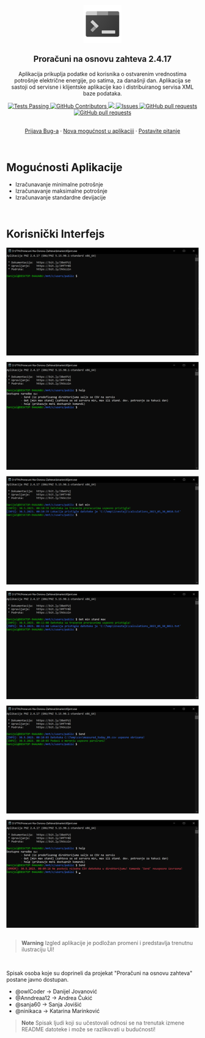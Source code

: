 <p align="center">
 <img width="100px" src="https://raw.githubusercontent.com/owlCoder/public_api_buckets/vp/logo.png" align="center" alt="GitHub Readme Stats" />
 <h2 align="center">Proračuni na osnovu zahteva 2.4.17</h2>
 <p align="center">Aplikacija prikuplja podatke od korisnika o ostvarenim vrednostima potrošnje električne energije, po satima, za današnji dan. Aplikacija se sastoji od servisne i klijentske aplikacije kao i distribuiranog servisa XML baze podataka.</p>
</p>
  <p align="center">
    <a href="https://github.com/owlCoder/Content-Managment-System/actions">
      <img alt="Tests Passing" src="https://github.com/anuraghazra/github-readme-stats/workflows/Test/badge.svg" />
    </a>
    <a href="https://github.com/owlCoder/Proracuni-Na-Osnovu-Zahteva/graphs/contributors">
      <img alt="GitHub Contributors" src="https://img.shields.io/github/contributors/owlCoder/Proracuni-Na-Osnovu-Zahteva" />
    </a>
    <a href="https://codecov.io/gh/owlCoder/Proracuni-Na-Osnovu-Zahteva">
      <img src="https://camo.githubusercontent.com/6ef37dcea5bd735bd79e9f3909739e07573aa9e5011e6217b0059f940959b752/68747470733a2f2f696d672e736869656c64732e696f2f62616467652f436f7665726167652d39362532352d627269676874677265656e2e737667" />
    </a>
    <a href="https://github.com/owlCoder/Proracuni-Na-Osnovu-Zahteva/issues">
      <img alt="Issues" src="https://img.shields.io/github/issues/owlCoder/Proracuni-Na-Osnovu-Zahteva?color=0088ff" />
    </a>
    <a href="https://github.com/owlCoder/Proracuni-Na-Osnovu-Zahteva/pulls">
      <img alt="GitHub pull requests" src="https://img.shields.io/github/issues-pr/owlCoder/Content-Managment-System?color=0088ff" />
    </a>
     <a href="https://github.com/owlCoder/Proracuni-Na-Osnovu-Zahteva/pulls">
      <img alt="GitHub pull requests" src="https://codeclimate.com/github/dwyl/esta/badges/gpa.svg" />
    </a>
    <br />
    <br />
  </p>

  <p align="center">
    <a href="https://github.com/owlCoder/Content-Managment-System/issues/new/choose">Prijava Bug-a</a>
    ·
    <a href="https://github.com/owlCoder/Content-Managment-System/issues/new/choose">Nova mogućnost u aplikaciji</a>
    ·
    <a href="https://github.com/owlCoder/Content-Managment-System/discussions">Postavite pitanje</a>
  </p>
  <br />
</p>

# Mogućnosti Aplikacije

-   Izračunavanje minimalne potrošnje
-   Izračunavanje maksimalne potrošnje
-   Izračunavanje standardne devijacije

<p><br /></p>

# Korisnički Interfejs

<img src="https://raw.githubusercontent.com/owlCoder/public_api_buckets/vp/pnz/main_w.png" align="center" alt="Image" /><br/><br/>
<img src="https://raw.githubusercontent.com/owlCoder/public_api_buckets/vp/pnz/help_w.png" align="center" alt="Image" /><br/><br/>
<img src="https://raw.githubusercontent.com/owlCoder/public_api_buckets/vp/pnz/get_min_w.png" align="center" alt="Image" /><br/><br/>
<img src="https://raw.githubusercontent.com/owlCoder/public_api_buckets/vp/pnz/get_multi_w.png" align="center" alt="Image" /><br/><br/>
<img src="https://raw.githubusercontent.com/owlCoder/public_api_buckets/vp/pnz/send_w.png" align="center" alt="Image" /><br/><br/>
<img src="https://raw.githubusercontent.com/owlCoder/public_api_buckets/vp/pnz/send_err.png" align="center" alt="Image" /><br/><br/>

> **Warning**
> Izgled aplikacije je podložan promeni i predstavlja trenutnu ilustraciju UI!

<p><br /></p>


Spisak osoba koje su doprineli da projekat "Proračuni na osnovu zahteva" postane javno dostupan.

- @owlCoder    -> Danijel Jovanović
- @Anndreaa12  -> Andrea Čukić
- @sanja60     -> Sanja Jovišić
- @ninikaca    -> Katarina Marinković

> **Note**
> Spisak ljudi koji su učestovali odnosi se na trenutak izmene README datoteke i može se razlikovati u budućnosti!

